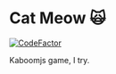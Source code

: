 # Cat Meow 🙀

[![CodeFactor](https://www.codefactor.io/repository/github/teschiopol/cat_meow/badge)](https://www.codefactor.io/repository/github/teschiopol/cat_meow)

Kaboomjs game, I try.
